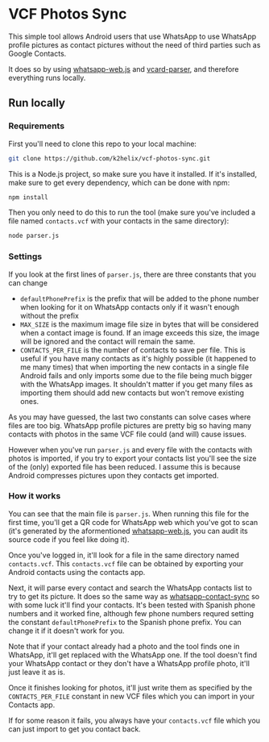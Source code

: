 # VCF Photos Sync
This simple tool allows Android users that use WhatsApp to use WhatsApp profile pictures as contact pictures without the need of third parties such as Google Contacts.

It does so by using [whatsapp-web.js](https://github.com/pedroslopez/whatsapp-web.js) and [vcard-parser](https://github.com/Heymdall/vcard), and therefore everything runs locally.

## Run locally

### Requirements
First you'll need to clone this repo to your local machine:
```sh
git clone https://github.com/k2helix/vcf-photos-sync.git
```

This is a Node.js project, so make sure you have it installed. 
If it's installed, make sure to get every dependency, which can be done with npm:
```sh
npm install
```

Then you only need to do this to run the tool (make sure you've included a file named `contacts.vcf` with your contacts in the same directory):
```sh
node parser.js
```
### Settings
If you look at the first lines of `parser.js`, there are three constants that you can change

- `defaultPhonePrefix` is the prefix that will be added to the phone number when looking for it on WhatsApp contacts only if it wasn't enough without the prefix
- `MAX_SIZE` is the maximum image file size in bytes that will be considered when a contact image is found. If an image exceeds this size, the image will be ignored and the contact will remain the same.
- `CONTACTS_PER_FILE` is the number of contacts to save per file. This is useful if you have many contacts as it's highly possible (it happened to me many times) that when importing the new contacts in a single file Android fails and only imports some due to the file being much bigger with the WhatsApp images. It shouldn't matter if you get many files as importing them should add new contacts but won't remove existing ones.

As you may have guessed, the last two constants can solve cases where files are too big. WhatsApp profile pictures are pretty big so having many contacts with photos in the same VCF file could (and will) cause issues.

However when you've run `parser.js` and every file with the contacts with photos is imported, if you try to export your contacts list you'll see the size of the (only) exported file has been reduced. I assume this is because Android compresses pictures upon they contacts get imported.
### How it works
You can see that the main file is `parser.js`. When running this file for the first time, you'll get a QR code for WhatsApp web which you've got to scan (it's generated by the aformentioned [whatsapp-web.js](https://github.com/pedroslopez/whatsapp-web.js), you can audit its source code if you feel like doing it). 

Once you've logged in, it'll look for a file in the same directory named `contacts.vcf`.
This `contacts.vcf` file can be obtained by exporting your Android contacts using the contacts app.

Next, it will parse every contact and search the WhatsApp contacts list to try to get its picture. It does so the same way as [whatsapp-contact-sync](https://github.com/guyzyl/whatsapp-contact-sync) so with some luck it'll find your contacts. It's been tested with Spanish phone numbers and it worked fine, although few phone numbers requred setting the constant `defaultPhonePrefix` to the Spanish phone prefix. You can change it if it doesn't work for you.

Note that if your contact already had a photo and the tool finds one in WhatsApp, it'll get replaced with the WhatsApp one. If the tool doesn't find your WhatsApp contact or they don't have a WhatsApp profile photo, it'll just leave it as is.

Once it finishes looking for photos, it'll just write them as specified by the `CONTACTS_PER_FILE` constant in new VCF files which you can import in your Contacts app.

If for some reason it fails, you always have your `contacts.vcf` file which you can just import to get you contact back.

